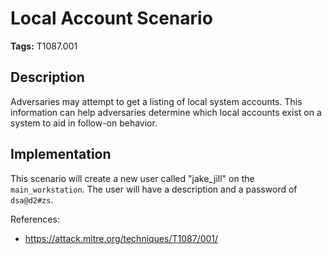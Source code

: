 # Local Account Scenario

**Tags:** T1087.001

## Description

Adversaries may attempt to get a listing of local system accounts. This information can help adversaries determine which local accounts exist on a system to aid in follow-on behavior.

## Implementation

This scenario will create a new user called "jake_jill" on the `main_workstation`. The user will have a description and a password of `dsa@d2#zs`.

References:

- https://attack.mitre.org/techniques/T1087/001/